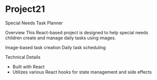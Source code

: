 # Project21
Special Needs Task Planner

Overview
This React-based project is designed to help special needs children create and manage daily tasks using images. 

Image-based task creation
Daily task scheduling

Technical Details

- Built with React
- Utilizes various React hooks for state management and side effects

